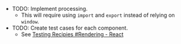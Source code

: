 - TODO: Implement processing.
  - This will require using `import` and `export` instead of relying on `window`.
- TODO: Create test cases for each component.
  - See [Testing Recipies #Rendering - React](https://reactjs.org/docs/testing-recipes.html#rendering)